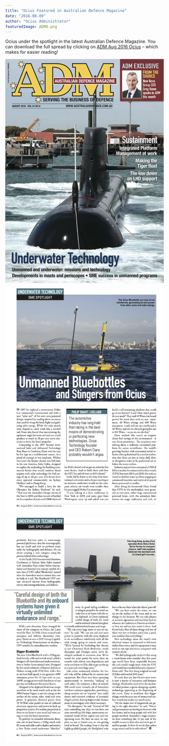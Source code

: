 ```yaml
---
title: "Ocius Featured in Australian Defence Magazine"
date: "2016-08-09"
author: "Ocius Administrator"
featuredImage: ADM0.png
---
```


Ocius under the spotlight in the latest Australian Defence Magazine. You can download the full spread by clicking on [ADM Aug 2016 Ocius](./ADM-Aug-2016-Ocius.pdf) – which makes for easier reading!

![0](./ADM0.png)

![ADM1](./ADM1.png)

![ADM2](./ADM2-1.png)
